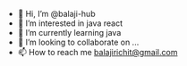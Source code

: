 - 👋 Hi, I’m @balaji-hub
- 👀 I’m interested in java react
- 🌱 I’m currently learning java
- 💞️ I’m looking to collaborate on ...
- 📫 How to reach me balajirichit@gmail.com

<!---
balaji-hub/balaji-hub is a ✨ special ✨ repository because its `README.md` (this file) appears on your GitHub profile.
You can click the Preview link to take a look at your changes.
--->
